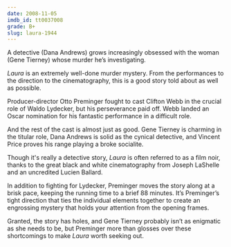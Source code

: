 ```yaml
---
date: 2008-11-05
imdb_id: tt0037008
grade: B+
slug: laura-1944
---
```


A detective (Dana Andrews) grows increasingly obsessed with the woman (Gene Tierney) whose murder he’s investigating.

_Laura_ is an extremely well-done murder mystery. From the performances to the direction to the cinematography, this is a good story told about as well as possible.

Producer-director Otto Preminger fought to cast Clifton Webb in the crucial role of Waldo Lydecker, but his perseverance paid off. Webb landed an Oscar nomination for his fantastic performance in a difficult role.

And the rest of the cast is almost just as good. Gene Tierney is charming in the titular role, Dana Andrews is solid as the cynical detective, and Vincent Price proves his range playing a broke socialite.

Though it's really a detective story, _Laura_ is often referred to as a film noir, thanks to the great black and white cinematography from Joseph LaShelle and an uncredited Lucien Ballard.

In addition to fighting for Lydecker, Preminger moves the story along at a brisk pace, keeping the running time to a brief 88 minutes. It’s Preminger’s tight direction that ties the individual elements together to create an engrossing mystery that holds your attention from the opening frames.

Granted, the story has holes, and Gene Tierney probably isn’t as enigmatic as she needs to be, but Preminger more than glosses over these shortcomings to make _Laura_ worth seeking out.

